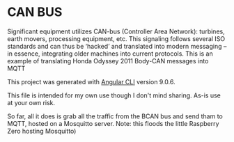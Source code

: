 # CAN BUS

Significant equipment utilizes CAN-bus (Controller Area Network): turbines, earth movers, processing equipment, etc. This signaling follows several ISO standards and can thus be ‘hacked’ and translated into modern messaging – in essence, integrating older machines into current protocols. This is an example of translating Honda Odyssey 2011 Body-CAN messages into MQTT

This project was generated with [Angular CLI](https://github.com/angular/angular-cli) version 9.0.6.

This file is intended for my own use though I don't mind sharing.
As-is use at your own risk.

So far, all it does is grab all the traffic from the BCAN bus and send tham to MQTT, hosted on a Mosquitto server.  Note: this floods the little Raspberry Zero hosting Mosquitto)
